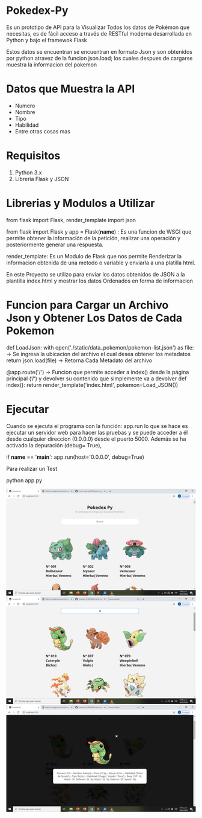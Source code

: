 # Pokedex-Py

Es un prototipo de API para la Visualizar Todos los datos de Pokémon que necesitas, es de fácil acceso a través de RESTful moderna desarrollada en Python y bajo el framewok Flask

Estos datos se encuentran se encuentran en formato Json y son obtenidos por python atravez de la funcion json.load; los cuales despues de cargarse muestra la informacion del pokemon

# Datos que Muestra la API 

  * Numero
  * Nombre
  * Tipo
  * Habilidad
  * Entre otras cosas mas

# Requisitos

1. Python 3.x
2. Libreria Flask y JSON
  
  # Librerias y Modulos a Utilizar 
 
 from flask import Flask, render_template
 import json

from flask import Flask y app = Flask(__name__) : Es una funcion de  WSGI que permite obtener la información de la petición, realizar una operación y posteriormente generar una respuesta.

render_template: Es un Modulo de Flask que nos permite Renderizar la informacion obtenida de una metodo o variable y enviarla a una platilla html.

En este Proyecto se utilizo para enviar los datos obtenidos de JSON a la plantilla index.html y mostrar los datos Ordenados en forma de informacion
  
  # Funcion para Cargar un Archivo Json y Obtener Los Datos de Cada Pokemon  
  
  def LoadJson:
    with open('./static/data_pokemon/pokemon-list.json') as file:  -> Se ingresa la ubicacion del archivo el cual desea obtener los                                                                            metadatos
    return json.load(file)   -> Retorna Cada Metadato del archivo
    
@app.route('/')  -> Funcion que permite acceder a index() desde la página principal (‘/‘) y devolver su contenido que simplemente va a devolver
def index():
	return render_template('index.html', pokemon=Load_JSON())
 
# Ejecutar 

Cuando se ejecuta el programa con la función: app.run lo que se hace es ejecutar un servidor web para hacer las pruebas y se puede acceder a él desde cualquier direccion (0.0.0.0) desde el puerto 5000. Además se ha activado la depuración (debug= True),

if __name__ == '__main__':
  app.run(host='0.0.0.0', debug=True)
  
Para realizar un Test 

python app.py

<p align="center"> <img src="https://github.com/marto-nieto-g16/Pokedex-Py/blob/master/index%20pokedex.png" /> <img src="https://github.com/marto-nieto-g16/Pokedex-Py/blob/master/index%20busqueda.png" /> <img src="https://github.com/marto-nieto-g16/Pokedex-Py/blob/master/index%20resultado%20busqueda.png" /> </p> 
